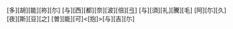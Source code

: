 [多][胡][能][祢][尓] [与][西][都][奈][波][倍][弖] [与][須][礼][騰][毛] [阿][尓][久][夜][斯][豆][之] [曽][能][可]<[抱]>[与][吉][尓]
